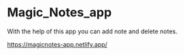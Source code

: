 # Magic_Notes_app
With the help of this app you can add note and delete notes.

https://magicnotes-app.netlify.app/
